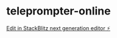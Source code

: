 # teleprompter-online

[Edit in StackBlitz next generation editor ⚡️](https://stackblitz.com/~/github.com/Analist009/teleprompter-online)